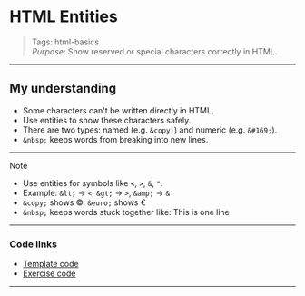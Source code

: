 # HTML Entities

> Tags: html-basics  
> _Purpose:_ Show reserved or special characters correctly in HTML.

---

## My understanding

- Some characters can't be written directly in HTML.
- Use entities to show these characters safely.
- There are two types: named (e.g. `&copy;`) and numeric (e.g. `&#169;`).
- `&nbsp;` keeps words from breaking into new lines.

---

> [!note]
>
> - Use entities for symbols like `<`, `>`, `&`, `"`.
> - Example: `&lt;` → `<`, `&gt;` → `>`, `&amp;` → `&`
> - `&copy;` shows ©, `&euro;` shows €
> - `&nbsp;` keeps words stuck together like: This&nbsp;is&nbsp;one&nbsp;line

---

### Code links

- [Template code](01-template.html)
- [Exercise code](02-exercise.html)

---
